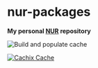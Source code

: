 # nur-packages

**My personal [NUR](https://github.com/nix-community/NUR) repository**

![Build and populate cache](https://github.com/qenya/nur-packages/workflows/Build%20and%20populate%20cache/badge.svg)

[![Cachix Cache](https://img.shields.io/badge/cachix-qenya-blue.svg)](https://qenya.cachix.org)

